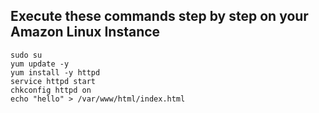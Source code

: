 ## Execute these commands step by step on your Amazon Linux Instance

```console
sudo su
yum update -y
yum install -y httpd
service httpd start
chkconfig httpd on
echo "hello" > /var/www/html/index.html
```
